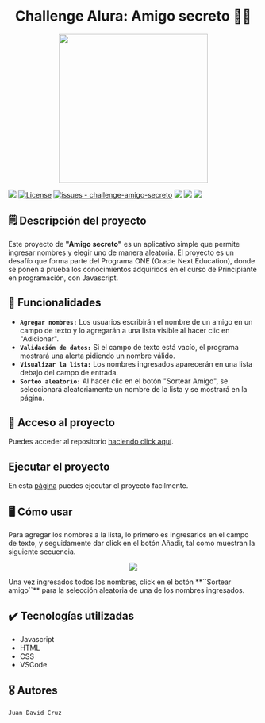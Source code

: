 <h1 align="center"> Challenge Alura: Amigo secreto 🫣🎁 </h1>
<p align="center"><img src="https://github.com/user-attachments/assets/0d4adbc5-0d75-4310-8278-bb191dea127b" width="300" height="300"></p>
<a href="#status"><img src="https://img.shields.io/badge/status-completed-red"></a>
<a href="#license"><img src="https://img.shields.io/badge/License-MIT-blue" alt="License"></a>
<a href="https://github.com/juan-david-cruz/challenge-amigo-secreto/issues"><img src="https://img.shields.io/github/issues/juan-david-cruz/challenge-amigo-secreto" alt="issues - challenge-amigo-secreto"></a>
<a href="#javascript"><img src="https://img.shields.io/badge/javascript-purple"></a>
<a href="#css"><img src="https://img.shields.io/badge/css-gray"></a>
<a href="#html"><img src="https://img.shields.io/badge/html-yellow"></a>

## 🗒️ Descripción del proyecto
Este proyecto de **"Amigo secreto"** es un aplicativo simple que permite ingresar nombres y elegir uno de manera aleatoria. El proyecto es un desafío que forma parte del Programa ONE (Oracle Next Education), donde se ponen a prueba los conocimientos adquiridos en el curso de Principiante en programación, con Javascript.

## 🔨 Funcionalidades
- **``Agregar nombres:``** Los usuarios escribirán el nombre de un amigo en un campo de texto y lo agregarán a una lista visible al hacer clic en "Adicionar".
- **``Validación de datos:``** Si el campo de texto está vacío, el programa mostrará una alerta pidiendo un nombre válido.
- **``Visualizar la lista:``** Los nombres ingresados aparecerán en una lista debajo del campo de entrada.
- **``Sorteo aleatorio:``** Al hacer clic en el botón "Sortear Amigo", se seleccionará aleatoriamente un nombre de la lista y se mostrará en la página.

## 📂 Acceso al proyecto
Puedes acceder al repositorio [haciendo click aquí](https://github.com/juan-david-cruz/challenge-amigo-secreto.git).

## Ejecutar el proyecto
En esta [página](https://juan-david-cruz.github.io/challenge-amigo-secreto/) puedes ejecutar el proyecto facilmente.

## 🖥️ Cómo usar
Para agregar los nombres a la lista, lo primero es ingresarlos en el campo de texto, y seguidamente dar click en el botón Añadir, tal como muestran la siguiente secuencia.
<p align="center"><img src="https://github.com/user-attachments/assets/5396943a-3315-4dc5-ac70-a150a65a2a13"></p>
Una vez ingresados todos los nombres, click en el botón **``Sortear amigo``** para la selección aleatoria de una de los nombres ingresados.

## ✔️ Tecnologías utilizadas
- Javascript
- HTML
- CSS
- VSCode

## 🎖️ Autores
``Juan David Cruz``
